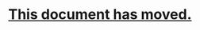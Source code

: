 # [This document has moved.](https://hlandau.github.io/acmetool/userguide#root-configured-non-root-operation)
